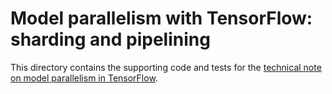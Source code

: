 <!-- Copyright (c) 2022 Graphcore Ltd. All rights reserved. -->
# Model parallelism with TensorFlow: sharding and pipelining

This directory contains the supporting code and tests for the [technical note on model parallelism in TensorFlow](https://docs.graphcore.ai/projects/tf-model-parallelism/en/3.1.0/).
